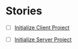 # Stories

- [ ] [Initialize Client Project](../stories/initialize-client-project.md)

- [ ] [Initialize Server Project](../stories/initialize-server-project.md)
